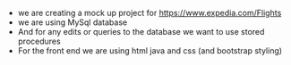 - we are creating a mock up project for https://www.expedia.com/Flights 
- we are using MySql database
- And for any edits or queries to the database we want to use stored procedures 
- For the front end we are using html java and css (and bootstrap styling)
